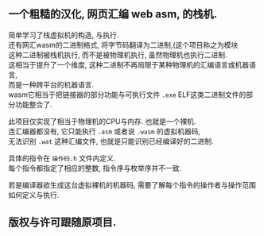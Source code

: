 ## 一个粗糙的汉化, 网页汇编 web asm, 的栈机.
简单学习了栈虚拟机的构造, 与执行.   
还有网汇wasm的二进制格式, 将字节码翻译为二进制,(这个项目称之为模块    
这种二进制被栈机执行, 而不是被物理机执行, 虽然物理机也执行二进制.   
这相当于提升了一个维度, 这种二进制不再局限于某种物理机的汇编语言或机器语言,   
而是一种跨平台的机器语言.   
wasm它相当于把链接器的部分功能与可执行文件 ``.exe`` ELF这类二进制文件的部分功能整合了.   

此项目仅实现了相当于物理机的CPU与内存. 也就是一个裸机.   
连汇编器都没有, 它只能执行 ``.asm`` 或者说 ``.wasm`` 的虚拟机器码,   
无法识别 ``.wat`` 这种汇编文件, 也就是只能识别已经编译好的二进制.    

具体的指令在 ``操作码.h`` 文件内定义.   
每个指令都指定了相应的整数, 指令序与枚举序并不一致.   

若是编译器欲生成这台虚拟裸机的机器码, 需要了解每个指令的操作者与操作范围如何定义与执行.   

## 版权与许可跟随原项目.
